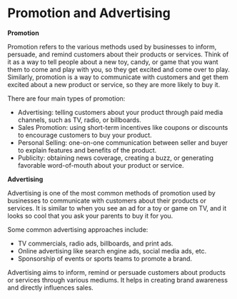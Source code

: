 # Promotion and Advertising

**Promotion**

Promotion refers to the various methods used by businesses to inform, persuade, and remind customers about their products or services. Think of it as a way to tell people about a new toy, candy, or game that you want them to come and play with you, so they get excited and come over to play. Similarly, promotion is a way to communicate with customers and get them excited about a new product or service, so they are more likely to buy it.

There are four main types of promotion:
* Advertising: telling customers about your product through paid media channels, such as TV, radio, or billboards.
* Sales Promotion: using short-term incentives like coupons or discounts to encourage customers to buy your product.
* Personal Selling: one-on-one communication between seller and buyer to explain features and benefits of the product.
* Publicity: obtaining news coverage, creating a buzz, or generating favorable word-of-mouth about your product or service.

**Advertising**

Advertising is one of the most common methods of promotion used by businesses to communicate with customers about their products or services. It is similar to when you see an ad for a toy or game on TV, and it looks so cool that you ask your parents to buy it for you.

Some common advertising approaches include:
* TV commercials, radio ads, billboards, and print ads.
* Online advertising like search engine ads, social media ads, etc.
* Sponsorship of events or sports teams to promote a brand. 

Advertising aims to inform, remind or persuade customers about products or services through various mediums. It helps in creating brand awareness and directly influences sales.
